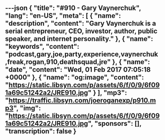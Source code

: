 ---json
{
  "title": "#910 - Gary Vaynerchuk",
  "lang": "en-US",
  "meta": [
    {
      "name": "description",
      "content": "Gary Vaynerchuk is a serial entrepreneur, CEO, investor, author, public speaker, and internet personality."
    },
    {
      "name": "keywords",
      "content": "podcast,gary,joe,party,experience,vaynerchuk,freak,rogan,910,deathsquad,jre"
    },
    {
      "name": "date",
      "content": "Wed, 01 Feb 2017 07:05:18 +0000"
    },
    {
      "name": "og:image",
      "content": "https://static.libsyn.com/p/assets/6/f/0/9/6f091a69c51242a2/JRE910.jpg"
    }
  ],
  "mp3": "https://traffic.libsyn.com/joeroganexp/p910.mp3",
  "img": "https://static.libsyn.com/p/assets/6/f/0/9/6f091a69c51242a2/JRE910.jpg",
  "sponsors": [],
  "transcription": false
}
---
<episode-header />

<timemark seconds="0" />

<transcribe-call-to-action />

<episode-footer />